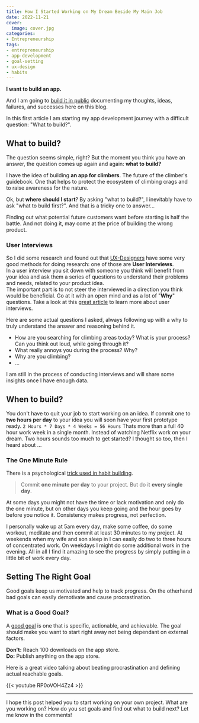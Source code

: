```yaml
---
title: How I Started Working on My Dream Beside My Main Job
date: 2022-11-21
cover:
  image: cover.jpg
categories:
- Entrepreneurship
tags:
- entrepreneurship
- app-development
- goal-setting
- ux-design
- habits
---
```


**I want to build an app.**  

And I am going to [build it in public][build-in-public] documenting my thoughts, ideas, failures, and successes here on this blog.

In this first article I am starting my app development journey with a difficult question: "What to build?".

## What to build?

The question seems simple, right? But the moment you think you have an answer, the question comes up again and again: **what to build?**

I have the idea of building **an app for climbers**. The future of the climber's guidebook. One that helps to protect the ecosystem of climbing crags and to raise awareness for the nature.

Ok, but **where should I start**? By asking "what to build?", I inevitably have to ask "what to build first?". And that is a tricky one to answer...

Finding out what potential future customers want before starting is half the battle. And not doing it, may come at the price of building the wrong product.

### User Interviews

So I did some research and found out that [UX-Designers][what-is-ux-design] have some very good methods for doing research: one of those are **User Interviews**.  
In a user interview you sit down with someone you think will benefit from your idea and ask them a series of questions to understand their problems and needs, related to your product idea.  
The important part is to not steer the interviewed in a direction you think would be beneficial. Go at it with an open mind and as a lot of "**Why**" questions. Take a look at this [great article][user-interviews] to learn more about user interviews.

Here are some actual questions I asked, always following up with a why to truly understand the answer and reasoning behind it.

- How are you searching for climbing areas today? What is your process? Can you think out loud, while going through it?
- What really annoys you during the process? Why?
- Why are you climbing?
- ...

I am still in the process of conducting interviews and will share some insights once I have enough data.

## When to build?

You don't have to quit your job to start working on an idea. If commit one to **two hours per day** to your idea you will soon have your first prototype ready. `2 Hours * 7 Days * 4 Weeks = 56 Hours` Thats more than a full 40 hour work week in a single month. Instead of watching Netflix work on your dream. Two hours sounds too much to get started? I thought so too, then I heard about ...

### The One Minute Rule

There is a psychological [trick used in habit building][atomic-habits].

> Commit **one minute per day** to your project. But do it **every single day**.

At some days you might not have the time or lack motivation and only do the one minute, but on other days you keep going and the hour goes by before you notice it. Consistency makes progress, not perfection.

I personally wake up at 5am every day, make some coffee, do some workout, meditate and then commit at least 30 minutes to my project. At weekends when my wife and son sleep in I can easily do two to three hours of concentrated work. On weekdays I might do some additional work in the evening. All in all I find it amazing to see the progress by simply putting in a little bit of work every day.

## Setting The Right Goal

Good goals keep us motivated and help to track progress. On the otherhand bad goals can easily demotivate and cause procrastination.

### What is a Good Goal?

A [good goal][goals] is one that is specific, actionable, and achievable. The goal should make you want to start right away not being dependant on external factors.  

**Don't:** Reach 100 downloads on the app store.  
**Do:** Publish anything on the app store.  

Here is a great video talking about beating procrastination and defining actual reachable goals.

{{< youtube RP0oVOH4Zz4 >}}

---

I hope this post helped you to start working on your own project. What are you working on? How do you set goals and find out what to build next? Let me know in the comments!

[build-in-public]: https://publiclab.co/building-in-public
[what-is-ux-design]: https://www.youtube.com/watch?v=SRec90j6lTY
[user-interviews]: https://www.shopify.com/partners/blog/user-interview
[atomic-habits]: https://jamesclear.com/atomic-habits
[goals]: https://sive.rs/goals

